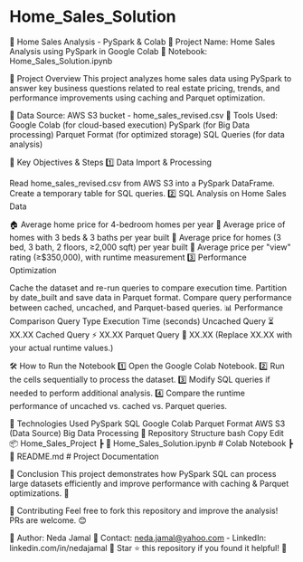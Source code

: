# Home_Sales_Solution

🏡 Home Sales Analysis - PySpark & Colab
📌 Project Name: Home Sales Analysis using PySpark in Google Colab
📌 Notebook: Home_Sales_Solution.ipynb

📖 Project Overview
This project analyzes home sales data using PySpark to answer key business questions related to real estate pricing, trends, and performance improvements using caching and Parquet optimization.

🔹 Data Source: AWS S3 bucket - home_sales_revised.csv
🔹 Tools Used:
Google Colab (for cloud-based execution)
PySpark (for Big Data processing)
Parquet Format (for optimized storage)
SQL Queries (for data analysis)

📌 Key Objectives & Steps
1️⃣ Data Import & Processing

Read home_sales_revised.csv from AWS S3 into a PySpark DataFrame.
Create a temporary table for SQL queries.
2️⃣ SQL Analysis on Home Sales Data

🏠 Average home price for 4-bedroom homes per year
🏡 Average price of homes with 3 beds & 3 baths per year built
📏 Average price for homes (3 bed, 3 bath, 2 floors, ≥2,000 sqft) per year built
🌟 Average price per "view" rating (≥$350,000), with runtime measurement
3️⃣ Performance Optimization

Cache the dataset and re-run queries to compare execution time.
Partition by date_built and save data in Parquet format.
Compare query performance between cached, uncached, and Parquet-based queries.
📊 Performance Comparison
Query Type	Execution Time (seconds)
Uncached Query	⏳ XX.XX
Cached Query	⚡ XX.XX
Parquet Query	🚀 XX.XX
(Replace XX.XX with your actual runtime values.)

🛠 How to Run the Notebook
1️⃣ Open the Google Colab Notebook.
2️⃣ Run the cells sequentially to process the dataset.
3️⃣ Modify SQL queries if needed to perform additional analysis.
4️⃣ Compare the runtime performance of uncached vs. cached vs. Parquet queries.

🚀 Technologies Used
PySpark SQL
Google Colab
Parquet Format
AWS S3 (Data Source)
Big Data Processing
📂 Repository Structure
bash
Copy
Edit
📦 Home_Sales_Project
 ┣ 📜 Home_Sales_Solution.ipynb  # Colab Notebook
 ┣ 📜 README.md                   # Project Documentation
 
🎯 Conclusion
This project demonstrates how PySpark SQL can process large datasets efficiently and improve performance with caching & Parquet optimizations. 🚀

🤝 Contributing
Feel free to fork this repository and improve the analysis! PRs are welcome. 😊

🔗 Author: Neda Jamal
📧 Contact: neda.jamal@yahoo.com - LinkedIn: linkedin.com/in/nedajamal
📢 Star ⭐ this repository if you found it helpful! 🌟
